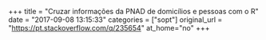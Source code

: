 +++
title = "Cruzar informações da PNAD de domicílios e pessoas com o R"
date = "2017-09-08 13:15:33"
categories = ["sopt"]
original_url = "https://pt.stackoverflow.com/q/235654"
at_home="no"
+++

